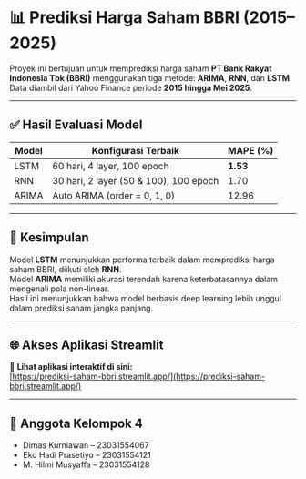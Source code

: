 # 📊 Prediksi Harga Saham BBRI (2015–2025)

Proyek ini bertujuan untuk memprediksi harga saham **PT Bank Rakyat Indonesia Tbk (BBRI)** menggunakan tiga metode: **ARIMA**, **RNN**, dan **LSTM**. Data diambil dari Yahoo Finance periode **2015 hingga Mei 2025**.

---

## ✅ Hasil Evaluasi Model
| Model  | Konfigurasi Terbaik                    | MAPE (%) |
|--------|----------------------------------------|----------|
| LSTM   | 60 hari, 4 layer, 100 epoch            | **1.53** |
| RNN    | 30 hari, 2 layer (50 & 100), 100 epoch | 1.70     |
| ARIMA  | Auto ARIMA (order = 0, 1, 0)           | 12.96    |

---

## 🧾 Kesimpulan

Model **LSTM** menunjukkan performa terbaik dalam memprediksi harga saham BBRI, diikuti oleh **RNN**.  
Model **ARIMA** memiliki akurasi terendah karena keterbatasannya dalam mengenali pola non-linear.  
Hasil ini menunjukkan bahwa model berbasis deep learning lebih unggul dalam prediksi saham jangka panjang.

---

## 🌐 Akses Aplikasi Streamlit

🔗 **Lihat aplikasi interaktif di sini:**  
[https://prediksi-saham-bbri.streamlit.app/](https://prediksi-saham-bbri.streamlit.app/)

---

## 👥 Anggota Kelompok 4
- Dimas Kurniawan – 23031554067  
- Eko Hadi Prasetiyo – 23031554121  
- M. Hilmi Musyaffa – 23031554128
